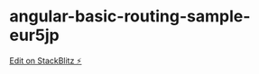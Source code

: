 # angular-basic-routing-sample-eur5jp

[Edit on StackBlitz ⚡️](https://stackblitz.com/edit/angular-basic-routing-sample-eur5jp)